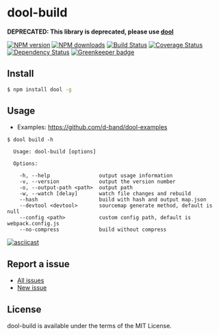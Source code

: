 dool-build
===

**DEPRECATED: This library is deprecated, please use [dool](https://github.com/d-band/dool)**


[![NPM version](https://img.shields.io/npm/v/dool-build.svg)](https://www.npmjs.com/package/dool-build)
[![NPM downloads](https://img.shields.io/npm/dm/dool-build.svg)](https://www.npmjs.com/package/dool-build)
[![Build Status](https://travis-ci.org/d-band/dool-build.svg?branch=master)](https://travis-ci.org/d-band/dool-build)
[![Coverage Status](https://coveralls.io/repos/github/d-band/dool-build/badge.svg?branch=master)](https://coveralls.io/github/d-band/dool-build?branch=master)
[![Dependency Status](https://david-dm.org/d-band/dool-build.svg)](https://david-dm.org/d-band/dool-build)
[![Greenkeeper badge](https://badges.greenkeeper.io/d-band/dool-build.svg)](https://greenkeeper.io/)

## Install

```bash
$ npm install dool -g
```

## Usage

- Examples: https://github.com/d-band/dool-examples


```
$ dool build -h

  Usage: dool-build [options]

  Options:

    -h, --help                output usage information
    -v, --version             output the version number
    -o, --output-path <path>  output path
    -w, --watch [delay]       watch file changes and rebuild
    --hash                    build with hash and output map.json
    --devtool <devtool>       sourcemap generate method, default is null
    --config <path>           custom config path, default is webpack.config.js
    --no-compress             build without compress
```

[![asciicast](https://asciinema.org/a/34125.png)](https://asciinema.org/a/34125)

## Report a issue

* [All issues](https://github.com/d-band/dool-build/issues)
* [New issue](https://github.com/d-band/dool-build/issues/new)

## License

dool-build is available under the terms of the MIT License.